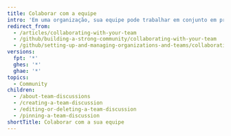 ```yaml
---
title: Colaborar com a equipe
intro: 'Em uma organização, sua equipe pode trabalhar em conjunto em projetos usando discussões de equipe.'
redirect_from:
  - /articles/collaborating-with-your-team
  - /github/building-a-strong-community/collaborating-with-your-team
  - /github/setting-up-and-managing-organizations-and-teams/collaborating-with-your-team
versions:
  fpt: '*'
  ghes: '*'
  ghae: '*'
topics:
  - Community
children:
  - /about-team-discussions
  - /creating-a-team-discussion
  - /editing-or-deleting-a-team-discussion
  - /pinning-a-team-discussion
shortTitle: Colaborar com a sua equipe
---
```


